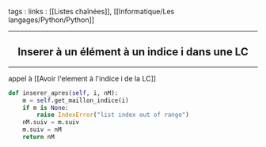 tags : 
links : [[Listes chaînées]], [[Informatique/Les langages/Python/Python]]

****

<h2 style="text-align: center;"> Inserer à un élément à un indice i dans une LC </h2>

****

appel à [[Avoir l'element à l'indice i de la LC]]

```python
def inserer_apres(self, i, nM):
	m = self.get_maillon_indice(i)
	if m is None:
		raise IndexError("list index out of range")
	nM.suiv = m.suiv
	m.suiv = nM
	return nM
```